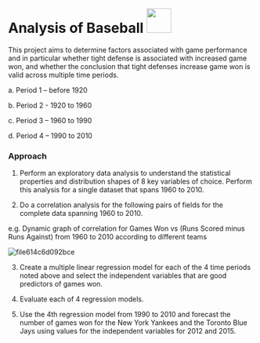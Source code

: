 #  Analysis of Baseball  <img src = https://turfnsport.com/wp-content/uploads/2019/09/mlblogo1.jpg, width = 50>

This project aims to determine factors associated with game performance and in particular whether tight defense is associated with increased game won, and whether the conclusion that tight defenses increase game won is valid across multiple time periods.

a.	Period 1 – before 1920 

b.	Period 2 -  1920 to 1960 

c.	Period 3 – 1960 to 1990 

d.	Period 4 – 1990 to 2010 


### Approach
1.	Perform an exploratory data analysis to understand the statistical properties and distribution shapes of 8 key variables of choice. Perform this analysis for a single dataset that spans 1960 to 2010. 

2.	Do a correlation analysis for the following pairs of fields for the complete data spanning 1960 to 2010. 

  e.g. Dynamic graph of correlation for Games Won vs (Runs Scored minus Runs Against) from 1960 to 2010 according to different teams
  
   ![file614c6d092bce](https://user-images.githubusercontent.com/79543449/127610839-0fbcc430-a36c-404e-9df5-650a319fc7ad.gif)
  
3.	Create a multiple linear regression model for each of the 4 time periods noted above and select the independent variables that are good predictors of games won. 
	
4.	Evaluate each of 4 regression models.

5.	Use the 4th regression model from 1990 to 2010 and forecast the number of games won for the New York Yankees and the Toronto Blue Jays using values for the independent variables for 2012 and 2015.



